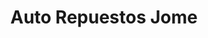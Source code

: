 ---
title: "Auto Repuestos Jome"
url: /san-pedro-sula/auto-repuestos-jome/
shop: piezas de automóviles
---